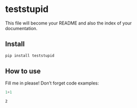 teststupid
================

<!-- WARNING: THIS FILE WAS AUTOGENERATED! DO NOT EDIT! -->

This file will become your README and also the index of your
documentation.

## Install

``` sh
pip install teststupid
```

## How to use

Fill me in please! Don’t forget code examples:

``` python
1+1
```

    2
